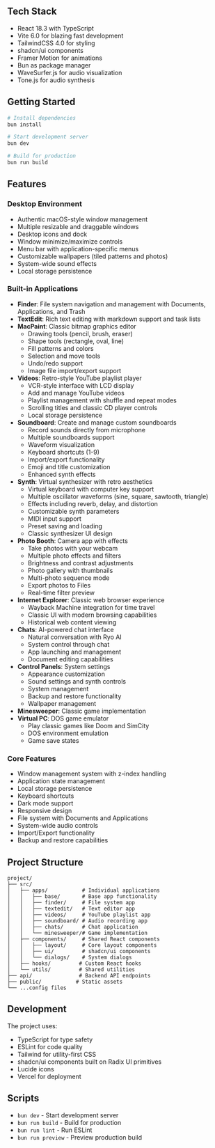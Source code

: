 ## Tech Stack

- React 18.3 with TypeScript
- Vite 6.0 for blazing fast development
- TailwindCSS 4.0 for styling
- shadcn/ui components
- Framer Motion for animations
- Bun as package manager
- WaveSurfer.js for audio visualization
- Tone.js for audio synthesis

## Getting Started

```bash
# Install dependencies
bun install

# Start development server
bun dev

# Build for production
bun run build
```

## Features

### Desktop Environment

- Authentic macOS-style window management
- Multiple resizable and draggable windows
- Desktop icons and dock
- Window minimize/maximize controls
- Menu bar with application-specific menus
- Customizable wallpapers (tiled patterns and photos)
- System-wide sound effects
- Local storage persistence

### Built-in Applications

- **Finder**: File system navigation and management with Documents, Applications, and Trash
- **TextEdit**: Rich text editing with markdown support and task lists
- **MacPaint**: Classic bitmap graphics editor
  - Drawing tools (pencil, brush, eraser)
  - Shape tools (rectangle, oval, line)
  - Fill patterns and colors
  - Selection and move tools
  - Undo/redo support
  - Image file import/export support
- **Videos**: Retro-style YouTube playlist player
  - VCR-style interface with LCD display
  - Add and manage YouTube videos
  - Playlist management with shuffle and repeat modes
  - Scrolling titles and classic CD player controls
  - Local storage persistence
- **Soundboard**: Create and manage custom soundboards
  - Record sounds directly from microphone
  - Multiple soundboards support
  - Waveform visualization
  - Keyboard shortcuts (1-9)
  - Import/export functionality
  - Emoji and title customization
  - Enhanced synth effects
- **Synth**: Virtual synthesizer with retro aesthetics
  - Virtual keyboard with computer key support
  - Multiple oscillator waveforms (sine, square, sawtooth, triangle)
  - Effects including reverb, delay, and distortion
  - Customizable synth parameters
  - MIDI input support
  - Preset saving and loading
  - Classic synthesizer UI design
- **Photo Booth**: Camera app with effects
  - Take photos with your webcam
  - Multiple photo effects and filters
  - Brightness and contrast adjustments
  - Photo gallery with thumbnails
  - Multi-photo sequence mode
  - Export photos to Files
  - Real-time filter preview
- **Internet Explorer**: Classic web browser experience
  - Wayback Machine integration for time travel
  - Classic UI with modern browsing capabilities
  - Historical web content viewing
- **Chats**: AI-powered chat interface
  - Natural conversation with Ryo AI
  - System control through chat
  - App launching and management
  - Document editing capabilities
- **Control Panels**: System settings
  - Appearance customization
  - Sound settings and synth controls
  - System management
  - Backup and restore functionality
  - Wallpaper management
- **Minesweeper**: Classic game implementation
- **Virtual PC**: DOS game emulator
  - Play classic games like Doom and SimCity
  - DOS environment emulation
  - Game save states

### Core Features

- Window management system with z-index handling
- Application state management
- Local storage persistence
- Keyboard shortcuts
- Dark mode support
- Responsive design
- File system with Documents and Applications
- System-wide audio controls
- Import/Export functionality
- Backup and restore capabilities

## Project Structure

```
project/
├── src/
│   ├── apps/           # Individual applications
│   │   ├── base/       # Base app functionality
│   │   ├── finder/     # File system app
│   │   ├── textedit/   # Text editor app
│   │   ├── videos/     # YouTube playlist app
│   │   ├── soundboard/ # Audio recording app
│   │   ├── chats/      # Chat application
│   │   └── minesweeper/# Game implementation
│   ├── components/     # Shared React components
│   │   ├── layout/     # Core layout components
│   │   ├── ui/         # shadcn/ui components
│   │   └── dialogs/    # System dialogs
│   ├── hooks/         # Custom React hooks
│   └── utils/         # Shared utilities
├── api/               # Backend API endpoints
├── public/           # Static assets
└── ...config files
```

## Development

The project uses:

- TypeScript for type safety
- ESLint for code quality
- Tailwind for utility-first CSS
- shadcn/ui components built on Radix UI primitives
- Lucide icons
- Vercel for deployment

## Scripts

- `bun dev` - Start development server
- `bun run build` - Build for production
- `bun run lint` - Run ESLint
- `bun run preview` - Preview production build
